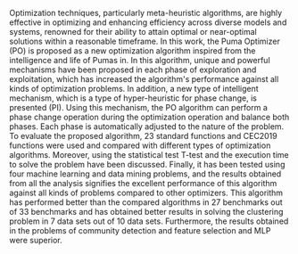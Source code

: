 Optimization techniques, particularly meta-heuristic algorithms, are highly effective in optimizing and enhancing efficiency across diverse models and systems, renowned for their ability to attain optimal or near-optimal solutions within a reasonable timeframe. In this work, the Puma Optimizer (PO) is proposed as a new optimization algorithm inspired from the intelligence and life of Pumas in. In this algorithm, unique and powerful mechanisms have been proposed in each phase of exploration and exploitation, which has increased the algorithm's performance against all kinds of optimization problems. In addition, a new type of intelligent mechanism, which is a type of hyper-heuristic for phase change, is presented (PI). Using this mechanism, the PO algorithm can perform a phase change operation during the optimization operation and balance both phases. Each phase is automatically adjusted to the nature of the problem. To evaluate the proposed algorithm, 23 standard functions and CEC2019 functions were used and compared with different types of optimization algorithms. Moreover, using the statistical test T-test and the execution time to solve the problem have been discussed. Finally, it has been tested using four machine learning and data mining problems, and the results obtained from all the analysis signifies the excellent performance of this algorithm against all kinds of problems compared to other optimizers. This algorithm has performed better than the compared algorithms in 27 benchmarks out of 33 benchmarks and has obtained better results in solving the clustering problem in 7 data sets out of 10 data sets. Furthermore, the results obtained in the problems of community detection and feature selection and MLP were superior.
